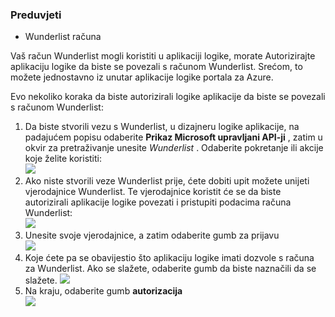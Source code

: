 ### <a name="prerequisites"></a>Preduvjeti
- Wunderlist računa  

Vaš račun Wunderlist mogli koristiti u aplikaciji logike, morate Autorizirajte aplikaciju logike da biste se povezali s računom Wunderlist. Srećom, to možete jednostavno iz unutar aplikacije logike portala za Azure. 

Evo nekoliko koraka da biste autorizirali logike aplikacije da biste se povezali s računom Wunderlist:


1. Da biste stvorili vezu s Wunderlist, u dizajneru logike aplikacije, na padajućem popisu odaberite **Prikaz Microsoft upravljani API-ji** , zatim u okvir za pretraživanje unesite *Wunderlist* . Odaberite pokretanje ili akcije koje želite koristiti:  
  ![](./media/connectors-create-api-wunderlist/wunderlist-0.png)
2. Ako niste stvorili veze Wunderlist prije, ćete dobiti upit možete unijeti vjerodajnice Wunderlist. Te vjerodajnice koristit će se da biste autorizirali aplikacije logike povezati i pristupiti podacima računa Wunderlist:   
  ![](./media/connectors-create-api-wunderlist/wunderlist-1.png)  
2. Unesite svoje vjerodajnice, a zatim odaberite gumb za prijavu  
  ![](./media/connectors-create-api-wunderlist/wunderlist-2.png)  
3. Koje ćete pa se obavijestio što aplikaciju logike imati dozvole s računa za Wunderlist. Ako se slažete, odaberite gumb da biste naznačili da se slažete. 
  ![](./media/connectors-create-api-wunderlist/wunderlist-4.png)  
4. Na kraju, odaberite gumb **autorizacija**  
  ![](./media/connectors-create-api-wunderlist/wunderlist-5.png)  





